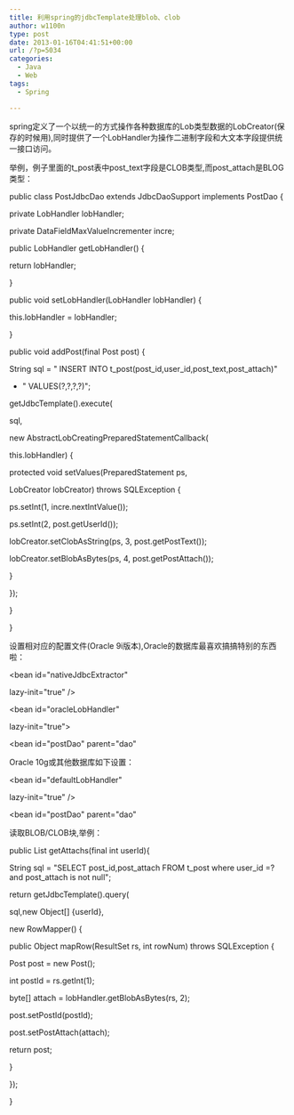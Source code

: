 ```yaml
---
title: 利用spring的jdbcTemplate处理blob、clob
author: w1100n
type: post
date: 2013-01-16T04:41:51+00:00
url: /?p=5034
categories:
  - Java
  - Web
tags:
  - Spring

---
```

spring定义了一个以统一的方式操作各种数据库的Lob类型数据的LobCreator(保存的时候用),同时提供了一个LobHandler为操作二进制字段和大文本字段提供统一接口访问。
  
举例，例子里面的t_post表中post_text字段是CLOB类型,而post_attach是BLOG类型：

public class PostJdbcDao extends JdbcDaoSupport implements PostDao {
  
private LobHandler lobHandler;
  
private DataFieldMaxValueIncrementer incre;
  
public LobHandler getLobHandler() {
  
return lobHandler;
  
}
  
public void setLobHandler(LobHandler lobHandler) {
  
this.lobHandler = lobHandler;
  
}
  
public void addPost(final Post post) {
  
String sql = " INSERT INTO t_post(post_id,user_id,post_text,post_attach)"
  
+ " VALUES(?,?,?,?)";
  
getJdbcTemplate().execute(
  
sql,
  
new AbstractLobCreatingPreparedStatementCallback(
  
this.lobHandler) {
  
protected void setValues(PreparedStatement ps,
  
LobCreator lobCreator) throws SQLException {
  
ps.setInt(1, incre.nextIntValue());
  
ps.setInt(2, post.getUserId());
  
lobCreator.setClobAsString(ps, 3, post.getPostText());
  
lobCreator.setBlobAsBytes(ps, 4, post.getPostAttach());
  
}
  
});
  
}
  
}

设置相对应的配置文件(Oracle 9i版本),Oracle的数据库最喜欢搞搞特别的东西啦：

<bean id="nativeJdbcExtractor"

lazy-init="true" />
  
<bean id="oracleLobHandler"

lazy-init="true">
  
<property name="nativeJdbcExtractor" ref="nativeJdbcExtractor" />
  
</bean>
  
<bean id="dao" abstract="true">
  
<property name="jdbcTemplate" ref="jdbcTemplate" />
  
</bean>
  
<bean id="postDao" parent="dao"
  
>
  
<property name="lobHandler" ref="oracleLobHandler" />
  
</bean>

Oracle 10g或其他数据库如下设置：

<bean id="defaultLobHandler"

lazy-init="true" />
  
<bean id="dao" abstract="true">
  
<property name="jdbcTemplate" ref="jdbcTemplate" />
  
</bean>
  
<bean id="postDao" parent="dao"
  
>
  
<property name="lobHandler" ref="defaultLobHandler" />
  
</bean>

读取BLOB/CLOB块,举例：

public List getAttachs(final int userId){
  
String sql = "SELECT post_id,post_attach FROM t_post where user_id =? and post_attach is not null";
  
return getJdbcTemplate().query(
  
sql,new Object[] {userId},
  
new RowMapper() {
  
public Object mapRow(ResultSet rs, int rowNum) throws SQLException {
  
Post post = new Post();
  
int postId = rs.getInt(1);
  
byte[] attach = lobHandler.getBlobAsBytes(rs, 2);
  
post.setPostId(postId);
  
post.setPostAttach(attach);
  
return post;
  
}
  
});
  
}